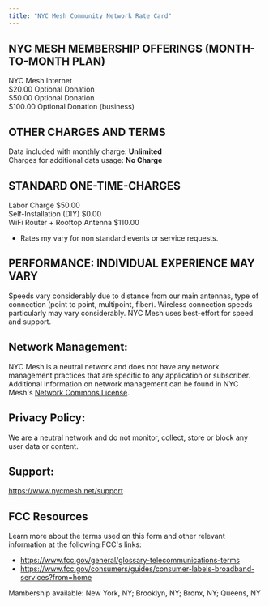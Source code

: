 ```yaml
---
title: "NYC Mesh Community Network Rate Card"
---
```


## NYC MESH MEMBERSHIP OFFERINGS (MONTH-TO-MONTH PLAN)

NYC Mesh Internet  	
$20.00 Optional Donation  
$50.00 Optional Donation  
$100.00 Optional Donation  (business)

## OTHER CHARGES AND TERMS
 
Data included with monthly charge:	**Unlimited**  
Charges for additional data usage:	**No Charge**  

## STANDARD ONE-TIME-CHARGES
 
Labor Charge $50.00  
Self-Installation (DIY)	$0.00  
WiFi Router + Rooftop Antenna	$110.00  
* Rates my vary for non standard events or service requests.
 
## PERFORMANCE: INDIVIDUAL EXPERIENCE MAY VARY

Speeds vary considerably due to distance from our main antennas, type of connection (point to point, multipoint, fiber). Wireless connection speeds particularly may vary considerably. NYC Mesh uses best-effort for speed and support. 

## Network Management:  
NYC Mesh is a neutral network and does not have any network management practices that are specific to any application or subscriber. Additional information on network management can be found in NYC Mesh's [Network Commons License](../ncl.pdf).

## Privacy Policy:  
We are a neutral network and do not monitor, collect, store or block any user data or content.
 
## Support:

https://www.nycmesh.net/support

## FCC Resources
Learn more about the terms used on this form and other relevant information at the following FCC's links:  
* https://www.fcc.gov/general/glossary-telecommunications-terms
* https://www.fcc.gov/consumers/guides/consumer-labels-broadband-services?from=home	


Mambership available: New York, NY; Brooklyn, NY; Bronx, NY; Queens, NY
